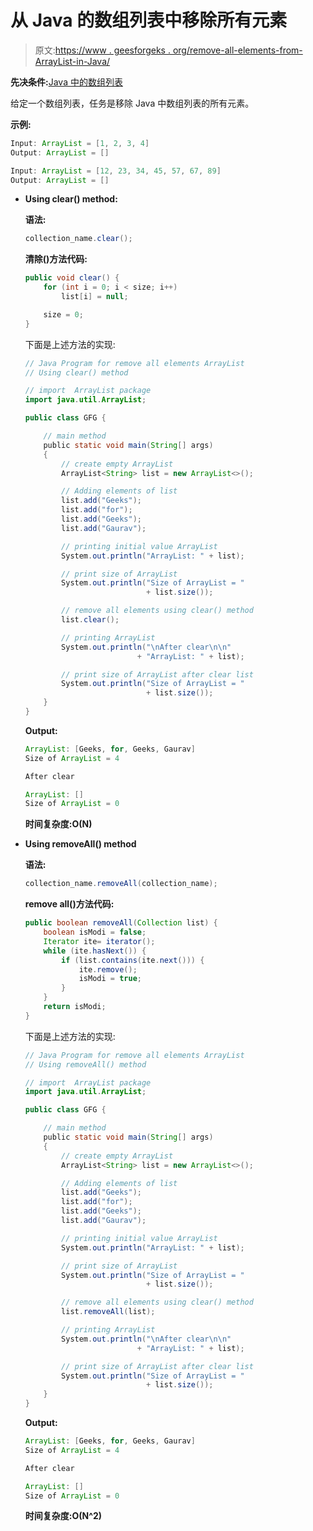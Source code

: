 # 从 Java 的数组列表中移除所有元素

> 原文:[https://www . geesforgeks . org/remove-all-elements-from-ArrayList-in-Java/](https://www.geeksforgeeks.org/remove-all-elements-from-the-arraylist-in-java/)

**先决条件:**[Java 中的数组列表](https://www.geeksforgeeks.org/arraylist-in-java/)

给定一个数组列表，任务是移除 Java 中数组列表的所有元素。

**示例:**

```java
Input: ArrayList = [1, 2, 3, 4] 
Output: ArrayList = [] 

Input: ArrayList = [12, 23, 34, 45, 57, 67, 89] 
Output: ArrayList = [] 

```

*   **Using clear() method:**

    **语法:**

    ```java
    collection_name.clear();
    ```

    **清除()方法代码:**

    ```java
    public void clear() {
        for (int i = 0; i < size; i++)
            list[i] = null;

        size = 0;
    }

    ```

    下面是上述方法的实现:

    ```java
    // Java Program for remove all elements ArrayList
    // Using clear() method

    // import  ArrayList package
    import java.util.ArrayList;

    public class GFG {

        // main method
        public static void main(String[] args)
        {
            // create empty ArrayList
            ArrayList<String> list = new ArrayList<>();

            // Adding elements of list
            list.add("Geeks");
            list.add("for");
            list.add("Geeks");
            list.add("Gaurav");

            // printing initial value ArrayList
            System.out.println("ArrayList: " + list);

            // print size of ArrayList
            System.out.println("Size of ArrayList = "
                               + list.size());

            // remove all elements using clear() method
            list.clear();

            // printing ArrayList
            System.out.println("\nAfter clear\n\n"
                             + "ArrayList: " + list);

            // print size of ArrayList after clear list
            System.out.println("Size of ArrayList = "
                               + list.size());
        }
    }
    ```

    **Output:**

    ```java
    ArrayList: [Geeks, for, Geeks, Gaurav]
    Size of ArrayList = 4

    After clear

    ArrayList: []
    Size of ArrayList = 0

    ```

    **时间复杂度:O(N)**

*   **Using removeAll() method**

    **语法:**

    ```java
    collection_name.removeAll(collection_name);
    ```

    **remove all()方法代码:**

    ```java
    public boolean removeAll(Collection list) {
        boolean isModi = false;
        Iterator ite= iterator();
        while (ite.hasNext()) {
            if (list.contains(ite.next())) {
                ite.remove();
                isModi = true;
            }
        }
        return isModi;
    }

    ```

    下面是上述方法的实现:

    ```java
    // Java Program for remove all elements ArrayList
    // Using removeAll() method

    // import  ArrayList package
    import java.util.ArrayList;

    public class GFG {

        // main method
        public static void main(String[] args)
        {
            // create empty ArrayList
            ArrayList<String> list = new ArrayList<>();

            // Adding elements of list
            list.add("Geeks");
            list.add("for");
            list.add("Geeks");
            list.add("Gaurav");

            // printing initial value ArrayList
            System.out.println("ArrayList: " + list);

            // print size of ArrayList
            System.out.println("Size of ArrayList = "
                               + list.size());

            // remove all elements using clear() method
            list.removeAll(list);

            // printing ArrayList
            System.out.println("\nAfter clear\n\n"
                             + "ArrayList: " + list);

            // print size of ArrayList after clear list
            System.out.println("Size of ArrayList = "
                               + list.size());
        }
    }
    ```

    **Output:**

    ```java
    ArrayList: [Geeks, for, Geeks, Gaurav]
    Size of ArrayList = 4

    After clear

    ArrayList: []
    Size of ArrayList = 0

    ```

    **时间复杂度:O(N^2)**